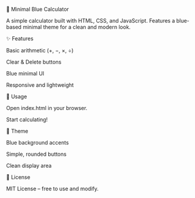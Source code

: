 🧮 Minimal Blue Calculator

A simple calculator built with HTML, CSS, and JavaScript.
Features a blue-based minimal theme for a clean and modern look.

✨ Features

Basic arithmetic (+, −, ×, ÷)

Clear & Delete buttons

Blue minimal UI

Responsive and lightweight

🚀 Usage

Open index.html in your browser.

Start calculating!

🎨 Theme

Blue background accents

Simple, rounded buttons

Clean display area

📜 License

MIT License – free to use and modify.
